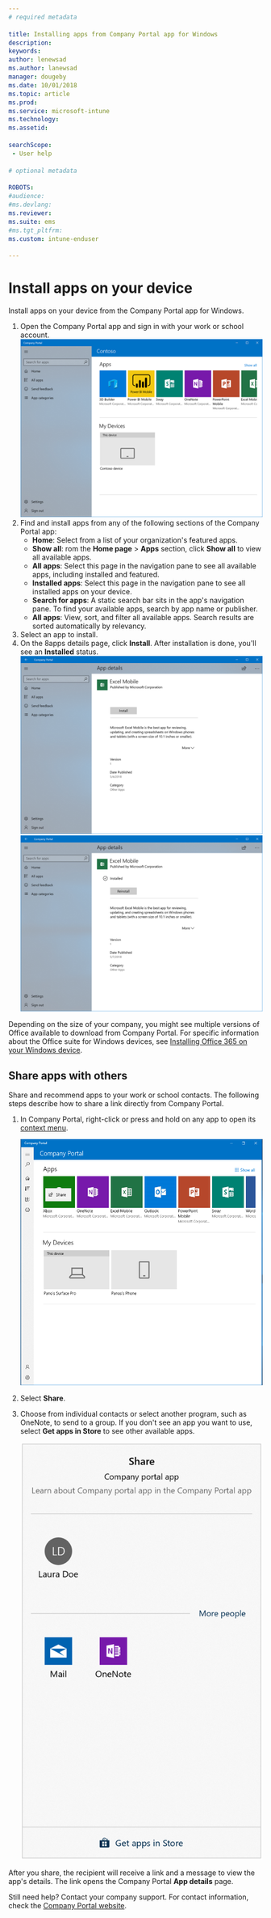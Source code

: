```yaml
---
# required metadata

title: Installing apps from Company Portal app for Windows
description:
keywords:
author: lenewsad
ms.author: lanewsad
manager: dougeby
ms.date: 10/01/2018
ms.topic: article
ms.prod:
ms.service: microsoft-intune
ms.technology:
ms.assetid:

searchScope:
 - User help

# optional metadata

ROBOTS:  
#audience:
#ms.devlang:
ms.reviewer: 
ms.suite: ems
#ms.tgt_pltfrm:
ms.custom: intune-enduser

---
```


# Install apps on your device
Install apps on your device from the Company Portal app for Windows.

1. Open the Company Portal app and sign in with your work or school account.
![The Company Portal app for Windows 10 home page.](./media/RS1_AppDetailsPage_Installed_03.png)  
2. Find and install apps from any of the following sections of the Company Portal app:
    * **Home**: Select from a list of your organization's featured apps. 
    * **Show all**: rom the **Home page** > **Apps** section, click **Show all** to view all available apps.
    * **All apps**: Select this page in the navigation pane to see all available apps, including installed and featured.
    * **Installed apps**: Select this page in the navigation pane to see all installed apps on your device.
    * **Search for apps**: A static search bar sits in the app's navigation pane.  To find your available apps, search by app name or publisher.  
    * **All apps**: View, sort, and filter all available apps. Search results are sorted automatically by relevancy.
3. Select an app to install.  
4. On the 8apps details page, click **Install**. After installation is done, you'll see an **Installed** status.
![The Company Portal app for Windows 10, app details page.](./media/RS1_AppDetailsPage_Installed_02.png)  
![The Company Portal app for Windows 10, app details page, Installed status showing.](./media/RS1_AppDetailsPage_Installed_01.png)    

 Depending on the size of your company, you might see multiple versions of Office available to download from Company Portal. For specific information about the Office suite for Windows devices, see [Installing Office 365 on your Windows device](./install-office-windows.md).

## Share apps with others
Share and recommend apps to your work or school contacts. The following steps describe how to share a link directly from Company Portal.

1. In Company Portal, right-click or press and hold on any app to open its [context menu](https://docs.microsoft.com/en-us/windows/uwp/design/controls-and-patterns/menus).  

    ![The Company Portal app for Windows 10, front page, showing a list of Apps and devices. The clickable "Share" context menu is visible on top of the example app's icon. ](./media/1808_ShareContext_CP_Windows.png)  

2. Select **Share**.
3. Choose from individual contacts or select another program, such as OneNote, to send to a group. If you don't see an app you want to use, select **Get apps in Store** to see other available apps.  

    ![An example screenshot of the Company Portal app for Windows 10, Share pop-up page. Page says "Learn about <example app name> in the Company Portal app." It shows one contact and 2 apps to choose from to send the link, and a "Get apps in Store" link. ](./media/1808_ShareApps_CP_Windows.png) 

After you share, the recipient will receive a link and a message to view the app's details. The link opens the Company Portal **App details** page. 

Still need help? Contact your company support. For contact information, check the [Company Portal website](https://go.microsoft.com/fwlink/?linkid=2010980).
